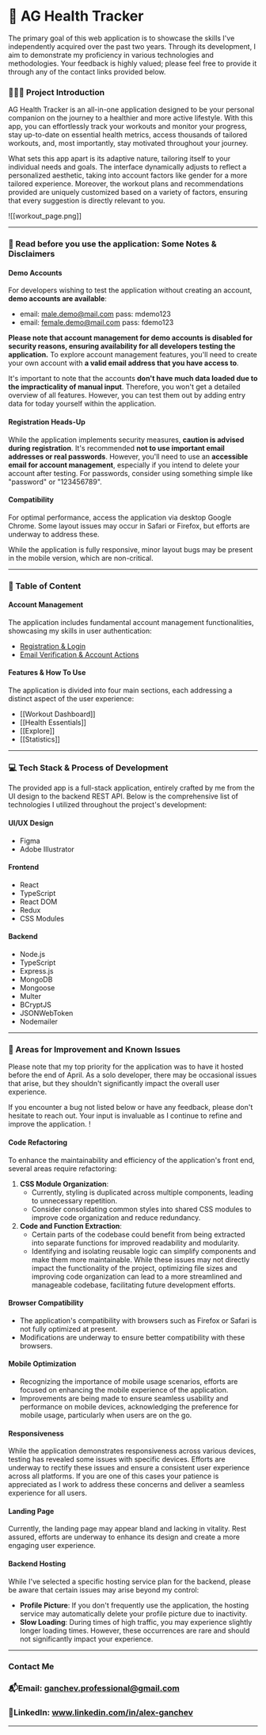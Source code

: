 # 👟 AG Health Tracker

The primary goal of this web application is to showcase the skills I've independently acquired over the past two years. Through its development, I aim to demonstrate my proficiency in various technologies and methodologies. Your feedback is highly valued; please feel free to provide it through any of the contact links provided below.
### 💁🏻‍♂️ Project Introduction 
AG Health Tracker is an all-in-one application designed to be your personal companion on the journey to a healthier and more active lifestyle. With this app, you can effortlessly track your workouts and monitor your progress, stay up-to-date on essential health metrics, access thousands of tailored workouts, and, most importantly, stay motivated throughout your journey.

What sets this app apart is its adaptive nature, tailoring itself to your individual needs and goals. The interface dynamically adjusts to reflect a personalized aesthetic, taking into account factors like gender for a more tailored experience. Moreover, the workout plans and recommendations provided are uniquely customized based on a variety of factors, ensuring that every suggestion is directly relevant to you.

![[workout_page.png]]
___
### 📝 Read before you use the application: Some Notes & Disclaimers
#### Demo Accounts
For developers wishing to test the application without creating an account, **demo accounts are available**:
- email: male.demo@mail.com pass: mdemo123
- email: female.demo@mail.com pass: fdemo123

**Please note that account management for demo accounts is disabled for security reasons, ensuring availability for all developers testing the application.** To explore account management features, you'll need to create your own account with **a valid email address that you have access to**.

It's important to note that the accounts **don't have much data loaded due to the impracticality of manual input**. Therefore, you won't get a detailed overview of all features. However, you can test them out by adding entry data for today yourself within the application.
#### Registration Heads-Up
While the application implements security measures, **caution is advised during registration**. It's recommended **not to use important email addresses or real passwords**. However, you'll need to use an **accessible email for account management**, especially if you intend to delete your account after testing. For passwords, consider using something simple like "password" or "123456789".
#### Compatibility 
For optimal performance, access the application via desktop Google Chrome. Some layout issues may occur in Safari or Firefox, but efforts are underway to address these.

While the application is fully responsive, minor layout bugs may be present in the mobile version, which are non-critical.
___
### 📑 Table of Content
#### Account Management
The application includes fundamental account management functionalities, showcasing my skills in user authentication:
- [Registration & Login](Account%20Management#🔑%20Registration%20&%20Login)
- [Email Verification & Account Actions](Account%20Management#🔐%20Account%20Management )
#### Features & How To Use 
The application is divided into four main sections, each addressing a distinct aspect of the user experience:
- [[Workout Dashboard]]
- [[Health Essentials]]
- [[Explore]]
- [[Statistics]]
___
### 💻 Tech Stack & Process of Development
The provided app is a full-stack application, entirely crafted by me from the UI design to the backend REST API. Below is the comprehensive list of technologies I utilized throughout the project's development:
#### UI/UX Design
- Figma
- Adobe Illustrator
#### Frontend
- React
- TypeScript
- React DOM
- Redux
- CSS Modules
#### Backend
- Node.js
- TypeScript
- Express.js
- MongoDB
- Mongoose
- Multer
- BCryptJS
- JSONWebToken
- Nodemailer
___
### 🎯 Areas for Improvement and Known Issues
Please note that my top priority for the application was to have it hosted before the end of April. As a solo developer, there may be occasional issues that arise, but they shouldn't significantly impact the overall user experience.

If you encounter a bug not listed below or have any feedback, please don't hesitate to reach out. Your input is invaluable as I continue to refine and improve the application.
!
#### Code Refactoring
To enhance the maintainability and efficiency of the application's front end, several areas require refactoring:
1. **CSS Module Organization**:
    - Currently, styling is duplicated across multiple components, leading to unnecessary repetition.
    - Consider consolidating common styles into shared CSS modules to improve code organization and reduce redundancy.
2. **Code and Function Extraction**:
    - Certain parts of the codebase could benefit from being extracted into separate functions for improved readability and modularity.
    - Identifying and isolating reusable logic can simplify components and make them more maintainable.
While these issues may not directly impact the functionality of the project, optimizing file sizes and improving code organization can lead to a more streamlined and manageable codebase, facilitating future development efforts.
#### Browser Compatibility
- The application's compatibility with browsers such as Firefox or Safari is not fully optimized at present.
- Modifications are underway to ensure better compatibility with these browsers.
#### Mobile Optimization
- Recognizing the importance of mobile usage scenarios, efforts are focused on enhancing the mobile experience of the application.
- Improvements are being made to ensure seamless usability and performance on mobile devices, acknowledging the preference for mobile usage, particularly when users are on the go.
#### Responsiveness
While the application demonstrates responsiveness across various devices, testing has revealed some issues with specific devices. Efforts are underway to rectify these issues and ensure a consistent user experience across all platforms. If you are one of this cases your patience is appreciated as I work to address these concerns and deliver a seamless experience for all users.
#### Landing Page
Currently, the landing page may appear bland and lacking in vitality. Rest assured, efforts are underway to enhance its design and create a more engaging user experience. 
#### Backend Hosting 
While I've selected a specific hosting service plan for the backend, please be aware that certain issues may arise beyond my control:
- **Profile Picture**: If you don't frequently use the application, the hosting service may automatically delete your profile picture due to inactivity.
- **Slow Loading**: During times of high traffic, you may experience slightly longer loading times. However, these occurrences are rare and should not significantly impact your experience. 
____
### Contact Me
### 📬Email: ganchev.professional@gmail.com
### 📌LinkedIn: www.linkedin.com/in/alex-ganchev
____
